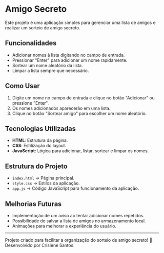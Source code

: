 # Amigo Secreto

Este projeto é uma aplicação simples para gerenciar uma lista de amigos e realizar um sorteio de amigo secreto.

## Funcionalidades
- Adicionar nomes à lista digitando no campo de entrada.
- Pressionar "Enter" para adicionar um nome rapidamente.
- Sortear um nome aleatório da lista.
- Limpar a lista sempre que necessário.

## Como Usar
1. Digite um nome no campo de entrada e clique no botão "Adicionar" ou pressione "Enter".
2. Os nomes adicionados aparecerão em uma lista.
3. Clique no botão "Sortear amigo" para escolher um nome aleatório.

## Tecnologias Utilizadas
- **HTML**: Estrutura da página.
- **CSS**: Estilização do layout.
- **JavaScript**: Lógica para adicionar, listar, sortear e limpar os nomes.

## Estrutura do Projeto
- `index.html` → Página principal.
- `style.css` → Estilos da aplicação.
- `app.js` → Código JavaScript para funcionamento da aplicação.

## Melhorias Futuras
- Implementação de um aviso ao tentar adicionar nomes repetidos.
- Possibilidade de salvar a lista de amigos no armazenamento local.
- Animações para melhorar a experiência do usuário.

---
Projeto criado para facilitar a organização do sorteio de amigo secreto! 🎉
Desenvolvido por Crislene Santos.

